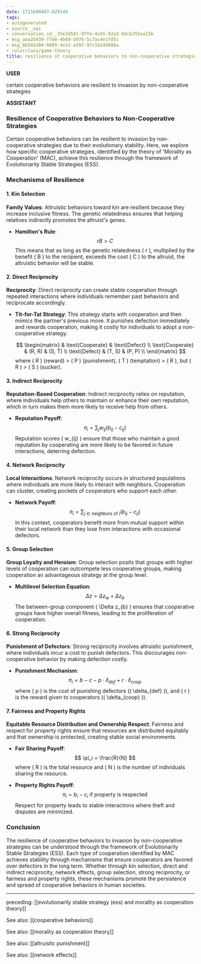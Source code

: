 ```yaml
---
date: 1721600487.029149
tags:
- autogenerated
- source__oai
- conversation_id__35e3d581-9ffe-4cb5-92a3-9dcb355ea15b
- msg_aaa2b939-f7e0-4b69-b97b-5c7ac4e1fd5c
- msg_6b502d84-6009-4ce1-a593-97c1b2dd088a
- colorclass/game-theory
title: resilience of cooperative behaviors to non-cooperative strategies
---
```


**USER**

certain cooperative behaviors are resilient to invasion by non-cooperative strategies


**ASSISTANT**

### Resilience of Cooperative Behaviors to Non-Cooperative Strategies

Certain cooperative behaviors can be resilient to invasion by non-cooperative strategies due to their evolutionary stability. Here, we explore how specific cooperative strategies, identified by the theory of 'Morality as Cooperation' (MAC), achieve this resilience through the framework of Evolutionarily Stable Strategies (ESS).

### Mechanisms of Resilience

#### 1. **Kin Selection**
**Family Values**: Altruistic behaviors toward kin are resilient because they increase inclusive fitness. The genetic relatedness ensures that helping relatives indirectly promotes the altruist's genes.

- **Hamilton's Rule**: 
  $$
  rB > C
  $$
  This means that as long as the genetic relatedness \( r \), multiplied by the benefit \( B \) to the recipient, exceeds the cost \( C \) to the altruist, the altruistic behavior will be stable.

#### 2. **Direct Reciprocity**
**Reciprocity**: Direct reciprocity can create stable cooperation through repeated interactions where individuals remember past behaviors and reciprocate accordingly.

- **Tit-for-Tat Strategy**: This strategy starts with cooperation and then mimics the partner's previous move. It punishes defection immediately and rewards cooperation, making it costly for individuals to adopt a non-cooperative strategy.

  $$
  \begin{matrix}
  & \text{Cooperate} & \text{Defect} \\
  \text{Cooperate} & (R, R) & (S, T) \\
  \text{Defect} & (T, S) & (P, P) \\
  \end{matrix}
  $$
  where \( R \) (reward) > \( P \) (punishment), \( T \) (temptation) > \( R \), but \( R \) > \( S \) (sucker).

#### 3. **Indirect Reciprocity**
**Reputation-Based Cooperation**: Indirect reciprocity relies on reputation, where individuals help others to maintain or enhance their own reputation, which in turn makes them more likely to receive help from others.

- **Reputation Payoff**:
  $$
  \pi_i = \sum_{j} w_{ij} (b_{ij} - c_{ij})
  $$
  Reputation scores \( w_{ij} \) ensure that those who maintain a good reputation by cooperating are more likely to be favored in future interactions, deterring defection.

#### 4. **Network Reciprocity**
**Local Interactions**: Network reciprocity occurs in structured populations where individuals are more likely to interact with neighbors. Cooperation can cluster, creating pockets of cooperators who support each other.

- **Network Payoff**:
  $$
  \pi_i = \sum_{j \in \text{neighbors of } i} (b_{ij} - c_{ij})
  $$
  In this context, cooperators benefit more from mutual support within their local network than they lose from interactions with occasional defectors.

#### 5. **Group Selection**
**Group Loyalty and Heroism**: Group selection posits that groups with higher levels of cooperation can outcompete less cooperative groups, making cooperation an advantageous strategy at the group level.

- **Multilevel Selection Equation**:
  $$
  \Delta z = \Delta z_{w} + \Delta z_{b}
  $$
  The between-group component \( \Delta z_{b} \) ensures that cooperative groups have higher overall fitness, leading to the proliferation of cooperation.

#### 6. **Strong Reciprocity**
**Punishment of Defectors**: Strong reciprocity involves altruistic punishment, where individuals incur a cost to punish defectors. This discourages non-cooperative behavior by making defection costly.

- **Punishment Mechanism**:
  $$
  \pi_i = b - c - p \cdot \delta_{def} + r \cdot \delta_{coop}
  $$
  where \( p \) is the cost of punishing defectors (\( \delta_{def} \)), and \( r \) is the reward given to cooperators (\( \delta_{coop} \)).

#### 7. **Fairness and Property Rights**
**Equitable Resource Distribution and Ownership Respect**: Fairness and respect for property rights ensure that resources are distributed equitably and that ownership is protected, creating stable social environments.

- **Fair Sharing Payoff**:
  $$
  \pi_i = \frac{R}{N}
  $$
  where \( R \) is the total resource and \( N \) is the number of individuals sharing the resource.

- **Property Rights Payoff**:
  $$
  \pi_i = b_i - c_i \text{ if property is respected}
  $$
  Respect for property leads to stable interactions where theft and disputes are minimized.

### Conclusion

The resilience of cooperative behaviors to invasion by non-cooperative strategies can be understood through the framework of Evolutionarily Stable Strategies (ESS). Each type of cooperation identified by MAC achieves stability through mechanisms that ensure cooperators are favored over defectors in the long term. Whether through kin selection, direct and indirect reciprocity, network effects, group selection, strong reciprocity, or fairness and property rights, these mechanisms promote the persistence and spread of cooperative behaviors in human societies.


---

preceding: [[evolutionarily stable strategy (ess) and morality as cooperation theory]]

See also: [[cooperative behaviors]]


See also: [[morality as cooperation theory]]


See also: [[altruistic punishment]]


See also: [[network effects]]